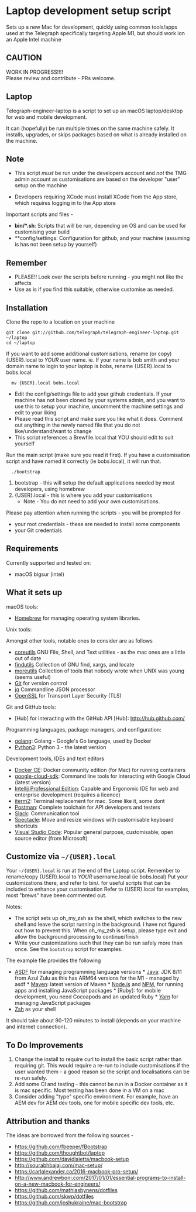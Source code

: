 # Laptop development setup script
Sets up a new Mac for development, quickly using common tools/apps used at 
the Telegraph specifically targeting Apple M1, but should work ion an 
Apple Intel machine


## CAUTION

WORK IN PROGRESS!!!!  
Please review and contribute - PRs welcome.

## Laptop

Telegraph-engineer-laptop is a script to set up an macOS laptop/desktop for web and 
mobile development. 

It can (hopefully) be run multiple times on the same machine safely.
It installs, upgrades, or skips packages based on what is already installed 
on the machine.

## Note
* This script *must* be run under the developers account and *not* the TMG admin account 
as customisations are based on the developer "user" setup on the machine

* Developers requiring XCode must install XCode from the App store, which requires logging in to the App store

Important scripts and files -
* **bin/*.sh**: Scripts that will be run, depending on OS and can be used for customising your build
* **config/settings: Configuration for github, and your machine (assuming is has not been setup by yourself)

## Remember 

* PLEASE!! Look over the scripts before running - you might not like the affects
* Use as is if you find this suitable, otherwise customise as needed.


## Installation

Clone the repo to a location on your machine

	git clone git://github.com/telegraph/telegraph-engineer-laptop.git ~/laptop 
	cd ~/laptop 

If you want to add some additional customisations, rename (or copy) {USER}.local to 
*YOUR* user name. ie. If your name is bob smith and your domain name to login to your laptop is bobs, rename {USER}.local to bobs.local
      
      mv {USER}.local bobs.local
      
* Edit the config/settings file to add your github credentials.  If your machine has not been cloned by your systems admin, and you want to use this to setup your machine, uncomment the machine settings and edit to your liking
* Please read this script and make sure you like what it does.  Comment out anything in the newly named file that you do not like/understand/want to change
* This script references a Brewfile.local that YOU should edit to suit yourself

Run the main script (make sure you read it first).  If you have a customisation script and have named it correctly (ie bobs.local), it will run that. 

      ./bootstrap

1. bootstrap - this will setup the default applications needed by most developers, using homebrew
1. {USER}.local - this is where you add your customisations 
      *  Note - You do not need to add your own customisations.  
 

Please pay attention when running the scripts - you will be prompted for 
* your root credentials - these are needed to install some components
* your Git credentials 

## Requirements

Currently supported and tested on:

* macOS bigsur (intel)

## What it sets up

macOS tools:

* [Homebrew] for managing operating system libraries.

[Homebrew]: http://brew.sh/

Unix tools:

Amongst other tools, notable ones to consider are as follows

* [coreutils] GNU File, Shell, and Text utilities - as the mac ones are a little out of date
* [findutils] Collection of GNU find, xargs, and locate
* [moreutils] Collection of tools that nobody wrote when UNIX was young (seems useful)
* [Git] for version control
* [jq] Commandline JSON processor
* [OpenSSL] for Transport Layer Security (TLS)


[coreutils]: https://www.gnu.org/software/coreutils
[findutils]: https://www.gnu.org/software/findutils/
[moreutils]: https://joeyh.name/code/moreutils/
[Git]: https://git-scm.com/
[jq]: https://stedolan.github.io/jq/
[OpenSSL]: https://www.openssl.org/


Git and GitHub tools:

* [Hub] for interacting with the GitHub API
[Hub]: http://hub.github.com/

Programming languages, package managers, and configuration:

* [golang]: Golang - Google's Go language, used by Docker
* [Python3]: Python 3 - the latest version 

[golang]: https://golang.org/doc/
[Maven]: https://maven.apache.org/
[Python3]: http://python.org

Development tools, IDEs and text editors
* [Docker CE]: Docker community edition (for Mac) for running containers
* [google-cloud-sdk]: Command line tools for interacting with Google Cloud (latest version)
* [Intellij Professional Edition]: Capable and Ergonomic IDE for web and enterprise development (requires a licence)
* [iterm2]: Terminal replacement for mac. Some like it, some dont
* [Postman]: Complete toolchain for API developers and testers
* [Slack]: Communication tool
* [Spectacle]: Move and resize windows with customisable keyboard shortcuts
* [Visual Studio Code]: Popular general purpose, customisable, open source editor (from Microsoft)


[Docker CE]: https://www.docker.com/docker-mac
[google-cloud-sdk]: https://cloud.google.com/sdk/
[Intellij Professional Edition]: http://www.jetbrains.com/idea/download/#section=mac
[iterm2]: https://www.iterm2.com/
[Postman]: https://www.getpostman.com/
[Slack]: https://www.slack.com
[Spectacle]: https://www.spectacleapp.com/
[Visual Studio Code]: https://code.visualstudio.com/

## Customize via `~/{USER}.local`

Your `~/{USER}.local` is run at the end of the Laptop script.
Remember to rename/copy {USER}.local to *YOUR* username.local (ie bobs.local)
Put your customizations there, and refer to bin/*.* for useful scripts that
can be included to enhance your customisation
Refer to {USER}.local for examples, most "brews" have been commented out.

Notes: 
* The script sets up oh_my_zsh as the shell, which switches to the new shell and leave the script running in the background.  I have not figured out how to prevent this.  When oh_my_zsh is setup, please type exit and allow the background processing to continue/finish
* Write your customizations such that they can be run safely more than once.  See the `bootstrap` script for examples.

The example file provides the following

* [ASDF] for managing programming language versions
      * [Java]: JDK 8/11 from Azul Zulu as this has ARM64 versions for the M1 - managed by asdf
      * [Maven]: latest version of Maven
      * [Node.js] and [NPM], for running apps and installing JavaScript packages
      * [Ruby]: for mobile development, you need Cocoapods and an updated Ruby
      * [Yarn] for managing JavaScript packages
* [Zsh] as your shell

[Java]: https://www.azul.com/downloads/?package=jdk
[ImageMagick]: http://www.imagemagick.org/
[Node.js]: http://nodejs.org/
[NPM]: https://www.npmjs.org/
[ASDF]: https://github.com/asdf-vm/asdf
[Yarn]: https://yarnpkg.com/en/
[Zsh]: http://www.zsh.org/

It should take about 90-120 minutes to install (depends on your machine and internet connection).


## To Do Improvements
1. Change the install to require curl to install the basic script rather than
requiring git.  This would require a re-run to include customisations if the 
user wanted them - a good reason so the script and localisations can be re-run
safely.
1. Add some CI and testing - this cannot be run in a Docker container as it is
 mac specific.  Most testing has been done in a VM on a mac
1. Consider adding "type" specific environment.  For example, have an AEM dev for 
AEM dev tools, one for mobile specific dev tools, etc.


## Attribution and thanks
The ideas are borrowed from the following sources -
* https://github.com/fbeeper/fBootstrap 
* https://github.com/thoughtbot/laptop 
* https://github.com/davidlaietta/macbook-setup
* http://sourabhbajaj.com/mac-setup/
* https://carlalexander.ca/2016-macbook-pro-setup/
* http://www.andrewboni.com/2017/01/01/essential-programs-to-install-on-a-new-macbook-for-engineers/
* https://github.com/mathiasbynens/dotfiles
* https://github.com/skwp/dotfiles
* https://github.com/joshukraine/mac-bootstrap

